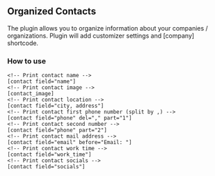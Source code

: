 ## Organized Contacts ##

The plugin allows you to organize information about your companies / organizations. Plugin will add customizer settings and [company] shortcode.

### How to use ###

```
<!-- Print contact name -->
[contact field="name"]
<!-- Print contact image -->
[contact_image]
<!-- Print contact location -->
[contact field="city, address"]
<!-- Print contact first phone number (split by ,) -->
[contact field="phone" del="," part="1"]
<!-- Print contact second number -->
[contact field="phone" part="2"]
<!-- Print contact mail address -->
[contact field="email" before="Email: "]
<!-- Print contact work time -->
[contact field="work_time"]
<!-- Print contact socials -->
[contact field="socials"]
```